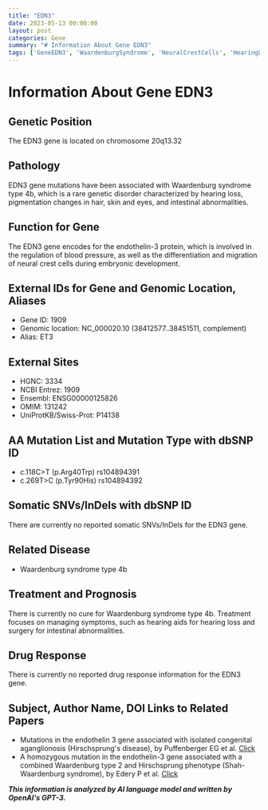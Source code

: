 ```yaml
---
title: "EDN3"
date: 2023-05-13 00:00:00
layout: post
categories: Gene
summary: "# Information About Gene EDN3"
tags: ['GeneEDN3', 'WaardenburgSyndrome', 'NeuralCrestCells', 'HearingLoss', 'PigmentationChanges', 'IntestinalAbnormalities', 'Endothelin3', 'GeneticDisorder']
---
```


# Information About Gene EDN3

## Genetic Position
The EDN3 gene is located on chromosome 20q13.32

## Pathology
EDN3 gene mutations have been associated with Waardenburg syndrome type 4b, which is a rare genetic disorder characterized by hearing loss, pigmentation changes in hair, skin and eyes, and intestinal abnormalities.

## Function for Gene
The EDN3 gene encodes for the endothelin-3 protein, which is involved in the regulation of blood pressure, as well as the differentiation and migration of neural crest cells during embryonic development.

## External IDs for Gene and Genomic Location, Aliases
- Gene ID: 1909
- Genomic location: NC_000020.10 (38412577..38451511, complement)
- Alias: ET3

## External Sites
- HGNC: 3334
- NCBI Entrez: 1909
- Ensembl: ENSG00000125826
- OMIM: 131242
- UniProtKB/Swiss-Prot: P14138


## AA Mutation List and Mutation Type with dbSNP ID
- c.118C>T (p.Arg40Trp) rs104894391
- c.269T>C (p.Tyr90His) rs104894392

## Somatic SNVs/InDels with dbSNP ID
There are currently no reported somatic SNVs/InDels for the EDN3 gene.

## Related Disease
- Waardenburg syndrome type 4b

## Treatment and Prognosis
There is currently no cure for Waardenburg syndrome type 4b. Treatment focuses on managing symptoms, such as hearing aids for hearing loss and surgery for intestinal abnormalities.

## Drug Response
There is currently no reported drug response information for the EDN3 gene.

## Subject, Author Name, DOI Links to Related Papers
- Mutations in the endothelin 3 gene associated with isolated congenital aganglionosis (Hirschsprung's disease), by Puffenberger EG et al. [Click](https://doi.org/10.1006/geno.1994.1312)
- A homozygous mutation in the endothelin-3 gene associated with a combined Waardenburg type 2 and Hirschsprung phenotype (Shah-Waardenburg syndrome), by Edery P et al. [Click](https://doi.org/10.1093/hmg/ddg100)

**_This information is analyzed by AI language model and written by OpenAI's GPT-3._**